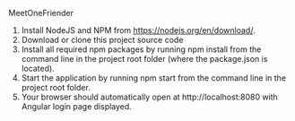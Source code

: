 MeetOneFriender

1. Install NodeJS and NPM from https://nodejs.org/en/download/.
2. Download or clone this project source code
3. Install all required npm packages by running npm install from the command line in the project root folder (where the package.json is located).
4. Start the application by running npm start from the command line in the project root folder.
5. Your browser should automatically open at http://localhost:8080 with Angular login page displayed.
